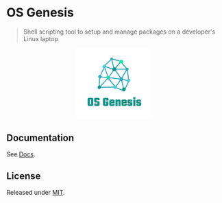 # OS Genesis
> Shell scripting tool to setup and manage packages on a developer's Linux laptop

<p align="center">
    <img src="logo.png" width="180px">
</p>


## Documentation

See [Docs](/docs/index.md).



## License

Released under [MIT](/LICENSE).
